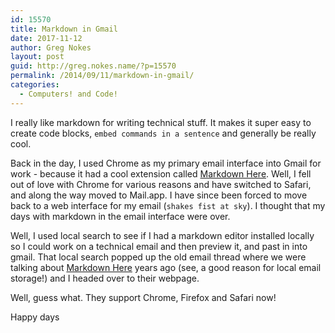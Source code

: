 ```yaml
---
id: 15570
title: Markdown in Gmail
date: 2017-11-12
author: Greg Nokes
layout: post
guid: http://greg.nokes.name/?p=15570
permalink: /2014/09/11/markdown-in-gmail/
categories:
  - Computers! and Code!
---
```

I really like markdown for writing technical stuff. It makes it super easy to create code blocks, `embed commands in a sentence` and generally be really cool.

Back in the day, I used Chrome as my primary email interface into Gmail for work - because it had a cool extension called [Markdown Here](http://markdown-here.com). Well, I fell out of love with Chrome for various reasons and have switched to Safari, and along the way moved to Mail.app. I have since been forced to move back to a web interface for my email (`shakes fist at sky`). I thought that my days with markdown in the email interface were over.

Well, I used local search to see if I had a markdown editor installed locally so I could work on a technical email and then preview it, and past in into gmail. That local search popped up the old email thread where we were talking about [Markdown Here](http://markdown-here.com) years ago (see, a good reason for local email storage!) and I headed over to their webpage.

Well, guess what. They support Chrome, Firefox and Safari now! 

Happy days

